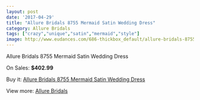 ```yaml
---
layout: post
date: '2017-04-29'
title: "Allure Bridals 8755 Mermaid Satin Wedding Dress"
category: Allure Bridals
tags: ["crazy","unique","satin","mermaid","style"]
image: http://www.eudances.com/686-thickbox_default/allure-bridals-8755-mermaid-satin-wedding-dress.jpg
---
```

Allure Bridals 8755 Mermaid Satin Wedding Dress

On Sales: **$402.99**
<a href="https://www.eudances.com/en/allure-bridals/216-allure-bridals-8755-mermaid-satin-wedding-dress.html"><amp-img layout="responsive" width="600" height="600" src="//www.eudances.com/686-thickbox_default/allure-bridals-8755-mermaid-satin-wedding-dress.jpg" alt="Allure Bridals 8755 Mermaid Satin Wedding Dress 0" /></a>
<a href="https://www.eudances.com/en/allure-bridals/216-allure-bridals-8755-mermaid-satin-wedding-dress.html"><amp-img layout="responsive" width="600" height="600" src="//www.eudances.com/689-thickbox_default/allure-bridals-8755-mermaid-satin-wedding-dress.jpg" alt="Allure Bridals 8755 Mermaid Satin Wedding Dress 1" /></a>
<a href="https://www.eudances.com/en/allure-bridals/216-allure-bridals-8755-mermaid-satin-wedding-dress.html"><amp-img layout="responsive" width="600" height="600" src="//www.eudances.com/688-thickbox_default/allure-bridals-8755-mermaid-satin-wedding-dress.jpg" alt="Allure Bridals 8755 Mermaid Satin Wedding Dress 2" /></a>
<a href="https://www.eudances.com/en/allure-bridals/216-allure-bridals-8755-mermaid-satin-wedding-dress.html"><amp-img layout="responsive" width="600" height="600" src="//www.eudances.com/687-thickbox_default/allure-bridals-8755-mermaid-satin-wedding-dress.jpg" alt="Allure Bridals 8755 Mermaid Satin Wedding Dress 3" /></a>

Buy it: [Allure Bridals 8755 Mermaid Satin Wedding Dress](https://www.eudances.com/en/allure-bridals/216-allure-bridals-8755-mermaid-satin-wedding-dress.html "Allure Bridals 8755 Mermaid Satin Wedding Dress")

View more: [Allure Bridals](https://www.eudances.com/en/2-allure-bridals "Allure Bridals")
